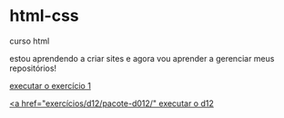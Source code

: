 # html-css
 curso html

estou aprendendo a criar sites e agora vou aprender a gerenciar meus repositórios!

<a href="https://luishenriquesantana.github.io/html-css/exerc%C3%ADcios/ex001/">executar o exercício 1

<a href="exercícios/d12/pacote-d012/" executar o d12

